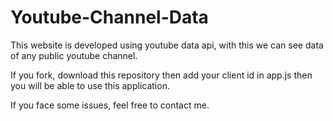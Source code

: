 # Youtube-Channel-Data

This website is developed using youtube data api, with this we can see data of any public youtube channel.

If you fork, download this repository then add your client id in app.js then you will be able to use this application.

If you face some issues, feel free to contact me.
